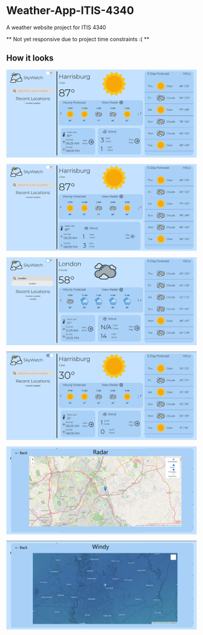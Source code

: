 # Weather-App-ITIS-4340
A weather website project for ITIS 4340

** Not yet responsive due to project time constraints :( **
## How it looks
![Main Page](https://github.com/DCAdams103/Weather-App-ITIS-4340/blob/main/weather-app/public/main1.png)

![Main Page2](https://github.com/DCAdams103/Weather-App-ITIS-4340/blob/main/weather-app/public/main2.png)

![Main Page3](https://github.com/DCAdams103/Weather-App-ITIS-4340/blob/main/weather-app/public/main3.png)

![Main Page4](https://github.com/DCAdams103/Weather-App-ITIS-4340/blob/main/weather-app/public/main4.png)

![Radar Map](https://github.com/DCAdams103/Weather-App-ITIS-4340/blob/main/weather-app/public/radar-map.png)

![Windy Map](https://github.com/DCAdams103/Weather-App-ITIS-4340/blob/main/weather-app/public/windy-map.png)

